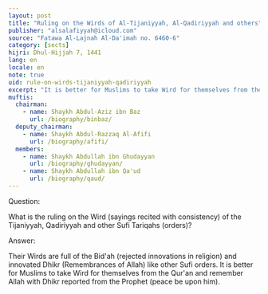 ```yaml
---
layout: post
title: "Ruling on the Wirds of Al-Tijaniyyah, Al-Qadiriyyah and others"
publisher: "alsalafiyyah@icloud.com"
source: "Fatawa Al-Lajnah Al-Da'imah no. 6460-6"
category: [sects]
hijri: Dhul-Hijjah 7, 1441
lang: en
locale: en
note: true
uid: rule-on-wirds-tijaniyyah-qadiriyyah
excerpt: "It is better for Muslims to take Wird for themselves from the Qur'an and remember Allah with Dhikr reported from the Prophet (peace be upon him)."
muftis:
  chairman: 
    - name: Shaykh Abdul-Aziz ibn Baz
      url: /biography/binbaz/
  deputy_chairman:
    - name: Shaykh Abdul-Razzaq Al-Afifi
      url: /biography/afifi/
  members: 
    - name: Shaykh Abdullah ibn Ghudayyan
      url: /biography/ghudayyan/
    - name: Shaykh Abdullah ibn Qa'ud
      url: /biography/qaud/
---
```


Question: 

What is the ruling on the Wird (sayings recited with consistency) of the Tijaniyyah, Qadiriyyah and other Sufi Tariqahs (orders)?

Answer:

Their Wirds are full of the Bid'ah (rejected innovations in religion) and innovated Dhikr (Remembrances of Allah) like other Sufi orders. It is better for Muslims to take Wird for themselves from the Qur'an and remember Allah with Dhikr reported from the Prophet (peace be upon him).
